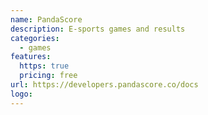 ```yaml
---
name: PandaScore
description: E-sports games and results
categories:
  - games
features:
  https: true
  pricing: free
url: https://developers.pandascore.co/docs
logo:
---
```

